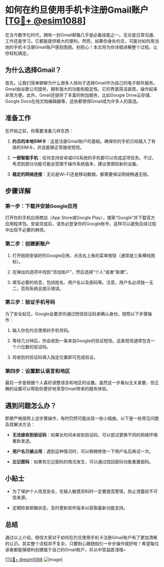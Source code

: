 # 如何在约旦使用手机卡注册Gmail账户[[TG💪+ @esim1088](https://t.me/s/esim1088)]

在当今数字化时代，拥有一封Gmail邮箱几乎是必备技能之一。无论是日常沟通、工作还是学习，它都能提供极大的便利。然而，如果你身处约旦，可能对如何用当地的手机卡注册Gmail账户感到困惑。别担心！本文将为你详细讲解整个过程，让你轻松搞定。

## 为什么选择Gmail？

首先，让我们简单聊聊为什么很多人倾向于选择Gmail作为自己的电子邮件服务。Gmail由谷歌公司提供，拥有强大的功能和稳定性。它的界面简洁直观，操作起来非常方便。此外，Gmail还提供了丰富的附加服务，比如Google Drive云存储、Google Docs在线文档编辑器等，这些都使得Gmail成为许多人的首选。

## 准备工作

在开始之前，你需要准备几样东西：

1. **约旦的本地SIM卡**：这是注册Gmail账户的基础。确保你的手机已经插入了有效的SIM卡，并且能够正常接收短信。
   
2. **一部智能手机**：任何支持安卓或iOS系统的手机都可以完成这项任务。不过，考虑到部分功能可能会受限于操作系统版本，建议使用较新的设备。

3. **稳定的网络连接**：无论是Wi-Fi还是移动数据，都需要保证网络畅通无阻。

## 步骤详解

### 第一步：下载并安装Google应用

打开你的手机应用商店（App Store或Google Play），搜索“Google”并下载官方应用程序包。安装完成后，请务必登录你的Google账号，这样可以避免后续过程中出现不必要的麻烦。

### 第二步：创建新账户

1. 打开刚刚安装好的Google应用，点击右上角的菜单按钮（通常是三条横线图标）。
   
2. 在弹出的选项中找到“添加账户”，然后选择“个人”或者“新建”。

3. 填写必要的信息，包括姓名、用户名以及密码等。注意，用户名必须独一无二，否则系统会提示错误。

### 第三步：验证手机号码

为了安全起见，Google会要求你通过短信验证码来确认身份。按照以下步骤操作：

1. 输入你在约旦使用的手机号码。
   
2. 等待几分钟后，你会收到一条来自Google的验证短信。这条短信通常包含一个六位数的验证码。

3. 将收到的验证码填入指定位置即可完成验证。

### 第四步：设置默认语言和地区

最后一步是根据个人喜好调整语言和地区的设置。虽然这一步看似无关紧要，但正确的设置可以帮助你更好地享受Gmail带来的服务体验。

## 遇到问题怎么办？

即使严格按照上述步骤操作，有时仍然可能出现一些小插曲。以下是一些常见问题及其解决方法：

- **无法接收到验证码**：如果长时间未收到验证码，可以尝试更换不同的网络环境重新发送。
  
- **用户名已被占用**：遇到这种情况时，可以稍微修改一下用户名后再试一次。

- **忘记密码**：如果有忘记密码的情况发生，可以通过找回密码功能重置密码。

## 小贴士

- 为了保护个人信息安全，在输入敏感资料时一定要提高警惕，防止泄露给不可信来源。
  
- 定期检查邮箱状态，及时更新软件版本以获取最新功能支持。

## 总结

通过以上介绍，相信大家对于如何在约旦使用手机卡注册Gmail账户有了更加清晰的认识。其实整个流程并不复杂，只要耐心跟随指引一步步操作就好啦！希望每位读者都能够顺利创建属于自己的Gmail账户，并从中受益匪浅哦~

[[TG💪+ @esim1088](https://t.me/s/esim1088) ![Image](https://i.postimg.cc/4NQfJmqS/Snipaste-2025-05-13-00-14-12.png)]